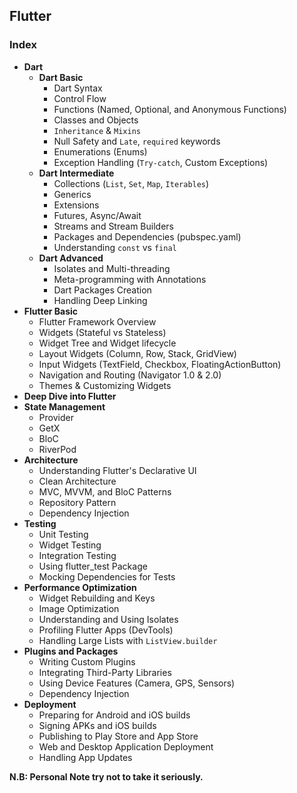 ## Flutter

### Index
* **Dart**
  *  **Dart Basic**
     *  Dart Syntax
     *  Control Flow
     *  Functions (Named, Optional, and Anonymous Functions)
     *  Classes and Objects
     *  `Inheritance` & `Mixins`
     *  Null Safety and `Late`, `required` keywords
     *  Enumerations (Enums)
     *  Exception Handling (`Try-catch`, Custom Exceptions)
  *  **Dart Intermediate**
     *  Collections (`List`, `Set`, `Map`, `Iterables`)
     *  Generics
     *  Extensions
     *  Futures, Async/Await
     *  Streams and Stream Builders
     *  Packages and Dependencies (pubspec.yaml)
     *  Understanding `const` vs `final`
  *  **Dart Advanced**
     *  Isolates and Multi-threading
     *  Meta-programming with Annotations
     *  Dart Packages Creation
     *  Handling Deep Linking
* **Flutter Basic**
  *  Flutter Framework Overview
  *  Widgets (Stateful vs Stateless)
  *  Widget Tree and Widget lifecycle
  *  Layout Widgets (Column, Row, Stack, GridView)
  *  Input Widgets (TextField, Checkbox, FloatingActionButton)
  *  Navigation and Routing (Navigator 1.0 & 2.0)
  *  Themes & Customizing Widgets
* **Deep Dive into Flutter**
* **State Management**
   *  Provider
   *  GetX
   *  BloC
   *  RiverPod
* **Architecture**
   *  Understanding Flutter's Declarative UI
   *  Clean Architecture
   *  MVC, MVVM, and BloC Patterns
   *  Repository Pattern
   *  Dependency Injection
*  **Testing**
   *  Unit Testing
   *  Widget Testing
   *  Integration Testing
   *  Using flutter_test Package
   *  Mocking Dependencies for Tests
*  **Performance Optimization**
   *  Widget Rebuilding and Keys
   *  Image Optimization
   *  Understanding and Using Isolates
   *  Profiling Flutter Apps (DevTools)
   *  Handling Large Lists with `ListView.builder`
*  **Plugins and Packages**
   *  Writing Custom Plugins
   *  Integrating Third-Party Libraries
   *  Using Device Features (Camera, GPS, Sensors)
   *  Dependency Injection
*  **Deployment**
   *  Preparing for Android and iOS builds
   *  Signing APKs and iOS builds
   *  Publishing to Play Store and App Store
   *  Web and Desktop Application Deployment
   *  Handling App Updates

**N.B: Personal Note try not to take it seriously.**
